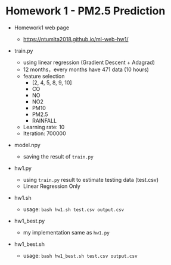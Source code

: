 # Homework 1 - PM2.5 Prediction

- Homework1 web page
    - https://ntumlta2018.github.io/ml-web-hw1/

- train.py
    - using linear regression (Gradient Descent + Adagrad)
    - 12 months，every months have 471 data (10 hours)
    - feature selection
        - [2, 4, 5, 8, 9, 10]
        - CO
        - NO
        - NO2
        - PM10
        - PM2.5
        - RAINFALL
    - Learning rate: 10
    - Iteration: 700000

- model.npy
    - saving the result of `train.py`

- hw1.py
    - using `train.py` result to estimate testing data (test.csv)
    - Linear Regression Only

- hw1.sh
    - usage: `bash hw1.sh test.csv output.csv`

- hw1_best.py
    - my implementation same as `hw1.py`

- hw1_best.sh
    - usage: `bash hw1_best.sh test.csv output.csv`

